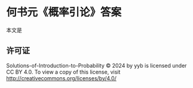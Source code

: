 # 何书元《概率引论》答案

本文是


## 许可证
Solutions-of-Introduction-to-Probability © 2024 by yyb is licensed under CC BY 4.0. To view a copy of this license, visit http://creativecommons.org/licenses/by/4.0/
